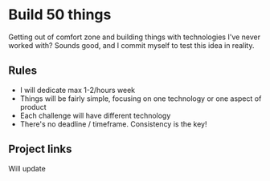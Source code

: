 # Build 50 things

Getting out of comfort zone and building things with technologies I've never worked with? Sounds good, and I commit myself to test this idea in reality.

## Rules

- I will dedicate max 1-2/hours week
- Things will be fairly simple, focusing on one technology or one aspect of product
- Each challenge will have different technology
- There's no deadline / timeframe. Consistency is the key!


## Project links

Will update
